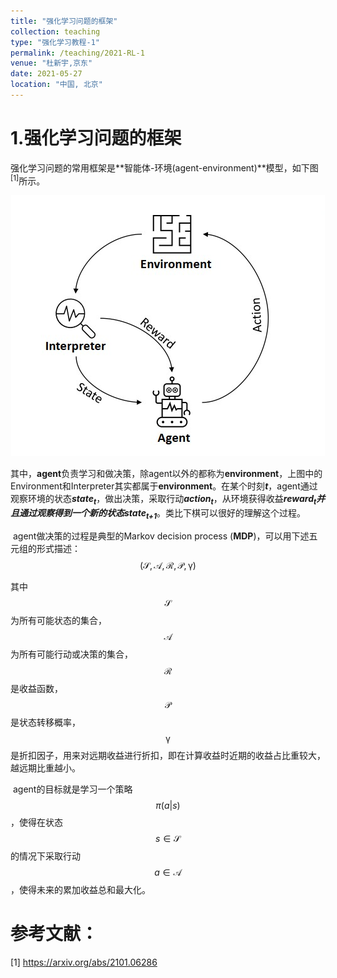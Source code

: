```yaml
---
title: "强化学习问题的框架"
collection: teaching
type: "强化学习教程-1"
permalink: /teaching/2021-RL-1
venue: "杜新宇,京东"
date: 2021-05-27
location: "中国, 北京"
---
```


<script type="text/javascript" src="http://cdn.mathjax.org/mathjax/latest/MathJax.js?config=default"></script>

# 1.强化学习问题的框架

​		强化学习问题的常用框架是**智能体-环境(agent-environment)**模型，如下图<sup>[1]</sup>所示。

<div align="center"><img src = "./2021-RL/agent-environments.jpg"/></div>

其中，**agent**负责学习和做决策，除agent以外的都称为**environment**，上图中的Environment和Interpreter其实都属于**environment**。在某个时刻***t***，agent通过观察环境的状态***state<sub>t</sub>***，做出决策，采取行动***action<sub>t</sub>***，从环境获得收益***reward<sub>t</sub>***并且通过观察得到一个新的状态***state<sub>t+1</sub>***。类比下棋可以很好的理解这个过程。

​		agent做决策的过程是典型的Markov decision process (**MDP**)，可以用下述五元组的形式描述：
$$
(\mathcal{S,A,R,P,\gamma})
$$

其中$$\mathcal{S}$$为所有可能状态的集合，$$\mathcal{A}$$为所有可能行动或决策的集合，$$\mathcal{R}$$是收益函数，$$\mathcal{P}$$是状态转移概率，$$\mathcal{\gamma}$$是折扣因子，用来对远期收益进行折扣，即在计算收益时近期的收益占比重较大，越远期比重越小。

​		agent的目标就是学习一个策略$$\pi(a\vert s)$$，使得在状态$$s\in\mathcal{S}$$的情况下采取行动$$a\in\mathcal{A}$$，使得未来的累加收益总和最大化。



# 参考文献：

[1] https://arxiv.org/abs/2101.06286